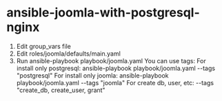 # ansible-joomla-with-postgresql-nginx
1. Edit group_vars file
2. Edit roles/joomla/defaults/main.yaml
3. Run ansible-playbook playbook/joomla.yaml
You can use tags:
For install only postgresql: ansible-playbook playbook/joomla.yaml --tags "postgresql"
For install only joomla: ansible-playbook playbook/joomla.yaml --tags "joomla"
For create db, user, etc: --tags "create_db, create_user, grant"
